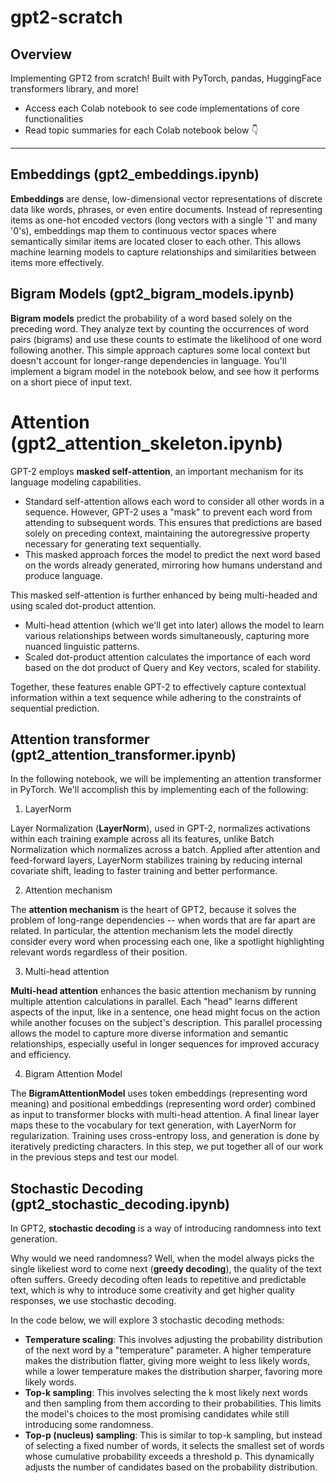# gpt2-scratch

## Overview
Implementing GPT2 from scratch! Built with PyTorch, pandas, HuggingFace transformers library, and more!
- Access each Colab notebook to see code implementations of core functionalities 
- Read topic summaries for each Colab notebook below 👇

---

## Embeddings (gpt2_embeddings.ipynb)

**Embeddings** are dense, low-dimensional vector representations of discrete data like words, phrases, or even entire documents. Instead of representing items as one-hot encoded vectors (long vectors with a single '1' and many '0's), embeddings map them to continuous vector spaces where semantically similar items are located closer to each other. This allows machine learning models to capture relationships and similarities between items more effectively.

## Bigram Models (gpt2_bigram_models.ipynb)

**Bigram models** predict the probability of a word based solely on the preceding word. They analyze text by counting the occurrences of word pairs (bigrams) and use these counts to estimate the likelihood of one word following another. This simple approach captures some local context but doesn't account for longer-range dependencies in language. You'll implement a bigram model in the notebook below, and see how it performs on a short piece of input text. 

# Attention (gpt2_attention_skeleton.ipynb)

GPT-2 employs **masked self-attention**, an important mechanism for its language modeling capabilities. 
* Standard self-attention allows each word to consider all other words in a sequence. However, GPT-2 uses a "mask" to prevent each word from attending to subsequent words. This ensures that predictions are based solely on preceding context, maintaining the autoregressive property necessary for generating text sequentially. 
* This masked approach forces the model to predict the next word based on the words already generated, mirroring how humans understand and produce language.

This masked self-attention is further enhanced by being multi-headed and using scaled dot-product attention. 
* Multi-head attention (which we'll get into later) allows the model to learn various relationships between words simultaneously, capturing more nuanced linguistic patterns. 
* Scaled dot-product attention calculates the importance of each word based on the dot product of Query and Key vectors, scaled for stability. 

Together, these features enable GPT-2 to effectively capture contextual information within a text sequence while adhering to the constraints of sequential prediction.

## Attention transformer (gpt2_attention_transformer.ipynb)

In the following notebook, we will be implementing an attention transformer in PyTorch. We'll accomplish this by implementing each of the following:

1. LayerNorm

  Layer Normalization (**LayerNorm**), used in GPT-2, normalizes activations within each training example across all its features, unlike Batch Normalization which normalizes across a batch. Applied after attention and feed-forward layers, LayerNorm stabilizes training by reducing internal covariate shift, leading to faster training and better performance.

2. Attention mechanism
  
  The **attention mechanism** is the heart of GPT2, because it solves the problem of long-range dependencies -- when words that are far apart are related. In particular, the attention mechanism lets the model directly consider every word when processing each one, like a spotlight highlighting relevant words regardless of their position.

3. Multi-head attention

  **Multi-head attention** enhances the basic attention mechanism by running multiple attention calculations in parallel. Each "head" learns different aspects of the input, like in a sentence, one head might focus on the action while another focuses on the subject's description. This parallel processing allows the model to capture more diverse information and semantic relationships, especially useful in longer sequences for improved accuracy and efficiency.

4. Bigram Attention Model

  The **BigramAttentionModel** uses token embeddings (representing word meaning) and positional embeddings (representing word order) combined as input to transformer blocks with multi-head attention. A final linear layer maps these to the vocabulary for text generation, with LayerNorm for regularization. Training uses cross-entropy loss, and generation is done by iteratively predicting characters. In this step, we put together all of our work in the previous steps and test our model. 

## Stochastic Decoding (gpt2_stochastic_decoding.ipynb)

In GPT2, **stochastic decoding** is a way of introducing randomness into text generation. 

Why would we need randomness? Well, when the model always picks the single likeliest word to come next (**greedy decoding**), the quality of the text often suffers. Greedy decoding often leads to repetitive and predictable text, which is why to introduce some creativity and get higher quality responses, we use stochastic decoding. 

In the code below, we will explore 3 stochastic decoding methods:
- **Temperature scaling**: This involves adjusting the probability distribution of the next word by a "temperature" parameter. A higher temperature makes the distribution flatter, giving more weight to less likely words, while a lower temperature makes the distribution sharper, favoring more likely words.
- **Top-k sampling**: This involves selecting the k most likely next words and then sampling from them according to their probabilities. This limits the model's choices to the most promising candidates while still introducing some randomness. 
- **Top-p (nucleus) sampling**: This is similar to top-k sampling, but instead of selecting a fixed number of words, it selects the smallest set of words whose cumulative probability exceeds a threshold p. This dynamically adjusts the number of candidates based on the probability distribution. 
